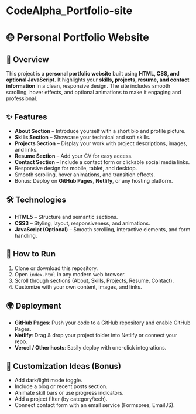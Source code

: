 # CodeAlpha_Portfolio-site

# 🌐 Personal Portfolio Website

## 📌 Overview

This project is a **personal portfolio website** built using **HTML, CSS, and optional JavaScript**.
It highlights your **skills, projects, resume, and contact information** in a clean, responsive design.
The site includes smooth scrolling, hover effects, and optional animations to make it engaging and professional.

## ✨ Features

* **About Section** – Introduce yourself with a short bio and profile picture.
* **Skills Section** – Showcase your technical and soft skills.
* **Projects Section** – Display your work with project descriptions, images, and links.
* **Resume Section** – Add your CV for easy access.
* **Contact Section** – Include a contact form or clickable social media links.
* Responsive design for mobile, tablet, and desktop.
* Smooth scrolling, hover animations, and transition effects.
* Bonus: Deploy on **GitHub Pages**, **Netlify**, or any hosting platform.

## 🛠️ Technologies

* **HTML5** – Structure and semantic sections.
* **CSS3** – Styling, layout, responsiveness, and animations.
* **JavaScript (Optional)** – Smooth scrolling, interactive elements, and form handling.


## 🚀 How to Run

1. Clone or download this repository.
2. Open `index.html` in any modern web browser.
3. Scroll through sections (About, Skills, Projects, Resume, Contact).
4. Customize with your own content, images, and links.

## 🌍 Deployment

* **GitHub Pages**: Push your code to a GitHub repository and enable GitHub Pages.
* **Netlify**: Drag & drop your project folder into Netlify or connect your repo.
* **Vercel / Other hosts**: Easily deploy with one-click integrations.

## 🎨 Customization Ideas (Bonus)

* Add dark/light mode toggle.
* Include a blog or recent posts section.
* Animate skill bars or use progress indicators.
* Add a project filter (by category/tech).
* Connect contact form with an email service (Formspree, EmailJS).
